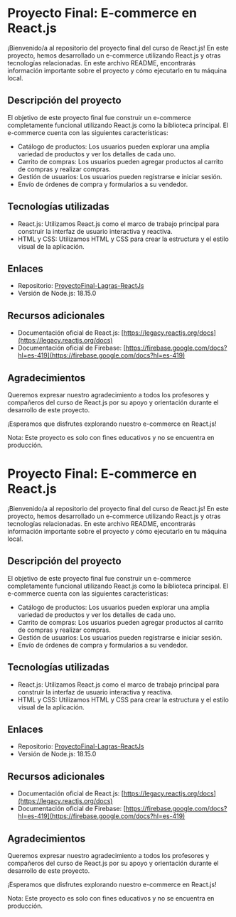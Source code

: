 # Proyecto Final: E-commerce en React.js

¡Bienvenido/a al repositorio del proyecto final del curso de React.js! En este proyecto, hemos desarrollado un e-commerce utilizando React.js y otras tecnologías relacionadas. En este archivo README, encontrarás información importante sobre el proyecto y cómo ejecutarlo en tu máquina local.

## Descripción del proyecto

El objetivo de este proyecto final fue construir un e-commerce completamente funcional utilizando React.js como la biblioteca principal. El e-commerce cuenta con las siguientes características:

- Catálogo de productos: Los usuarios pueden explorar una amplia variedad de productos y ver los detalles de cada uno.
- Carrito de compras: Los usuarios pueden agregar productos al carrito de compras y realizar compras.
- Gestión de usuarios: Los usuarios pueden registrarse e iniciar sesión.
- Envío de órdenes de compra y formularios a su vendedor.

## Tecnologías utilizadas

- React.js: Utilizamos React.js como el marco de trabajo principal para construir la interfaz de usuario interactiva y reactiva.
- HTML y CSS: Utilizamos HTML y CSS para crear la estructura y el estilo visual de la aplicación.

## Enlaces

- Repositorio: [ProyectoFinal-Lagras-ReactJs](https://github.com/tu_usuario/ProyectoFinal-Lagras-ReactJs)
- Versión de Node.js: 18.15.0

## Recursos adicionales

- Documentación oficial de React.js: [https://legacy.reactjs.org/docs](https://legacy.reactjs.org/docs)
- Documentación oficial de Firebase: [https://firebase.google.com/docs?hl=es-419](https://firebase.google.com/docs?hl=es-419)

## Agradecimientos

Queremos expresar nuestro agradecimiento a todos los profesores y compañeros del curso de React.js por su apoyo y orientación durante el desarrollo de este proyecto.

¡Esperamos que disfrutes explorando nuestro e-commerce en React.js!

Nota: Este proyecto es solo con fines educativos y no se encuentra en producción.
# Proyecto Final: E-commerce en React.js

¡Bienvenido/a al repositorio del proyecto final del curso de React.js! En este proyecto, hemos desarrollado un e-commerce utilizando React.js y otras tecnologías relacionadas. En este archivo README, encontrarás información importante sobre el proyecto y cómo ejecutarlo en tu máquina local.

## Descripción del proyecto

El objetivo de este proyecto final fue construir un e-commerce completamente funcional utilizando React.js como la biblioteca principal. El e-commerce cuenta con las siguientes características:

- Catálogo de productos: Los usuarios pueden explorar una amplia variedad de productos y ver los detalles de cada uno.
- Carrito de compras: Los usuarios pueden agregar productos al carrito de compras y realizar compras.
- Gestión de usuarios: Los usuarios pueden registrarse e iniciar sesión.
- Envío de órdenes de compra y formularios a su vendedor.

## Tecnologías utilizadas

- React.js: Utilizamos React.js como el marco de trabajo principal para construir la interfaz de usuario interactiva y reactiva.
- HTML y CSS: Utilizamos HTML y CSS para crear la estructura y el estilo visual de la aplicación.

## Enlaces

- Repositorio: [ProyectoFinal-Lagras-ReactJs](https://github.com/tu_usuario/ProyectoFinal-Lagras-ReactJs)
- Versión de Node.js: 18.15.0

## Recursos adicionales

- Documentación oficial de React.js: [https://legacy.reactjs.org/docs](https://legacy.reactjs.org/docs)
- Documentación oficial de Firebase: [https://firebase.google.com/docs?hl=es-419](https://firebase.google.com/docs?hl=es-419)

## Agradecimientos

Queremos expresar nuestro agradecimiento a todos los profesores y compañeros del curso de React.js por su apoyo y orientación durante el desarrollo de este proyecto.

¡Esperamos que disfrutes explorando nuestro e-commerce en React.js!

Nota: Este proyecto es solo con fines educativos y no se encuentra en producción.
